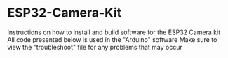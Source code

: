 # ESP32-Camera-Kit
Instructions on how to install and build software for the ESP32 Camera kit
All code presented below is used in the "Arduino" software
Make sure to view the "troubleshoot" file for any problems that may occur
